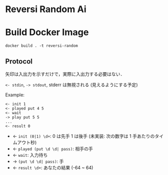 # Reversi Random Ai

# Build Docker Image
`docker build . -t reversi-random`

## Protocol

矢印は入出力を示すだけで，実際に入出力する必要はない．

`<- stdin`, `-> stdout`,
stderr は無視される (見えるようにする予定)

Example:

```
<- init 1
<- played put 4 5
<- wait
-> play put 5 5
...
<- result 0
```

- <- `init (0|1) \d+`: 0 は先手 1 は後手 (未実装: 次の数字は 1 手あたりのタイムアウト秒)
- <- `played (put \d \d| pass)`: 相手の手
- <- `wait`: 入力待ち
- -> `(put \d \d| pass)`: 手
- <- `result \d+`: あなたの結果 (-64 ~ 64)
